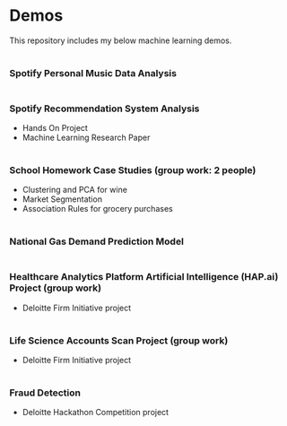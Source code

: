 # Demos
This repository includes my below machine learning demos. <br/> <br/>
### Spotify Personal Music Data Analysis <br/> <br/>

### Spotify Recommendation System Analysis 
  - Hands On Project 
  - Machine Learning Research Paper <br/><br/>
  
### School Homework Case Studies (group work: 2 people) 
  - Clustering and PCA for wine 
  - Market Segmentation
  - Association Rules for grocery purchases <br/> <br/>

### National Gas Demand Prediction Model <br/> <br/>

### Healthcare Analytics Platform Artificial Intelligence (HAP.ai) Project (group work)
  - Deloitte Firm Initiative project <br/><br/>

### Life Science Accounts Scan Project (group work)
  - Deloitte Firm Initiative project <br/><br/>

### Fraud Detection
  - Deloitte Hackathon Competition project


